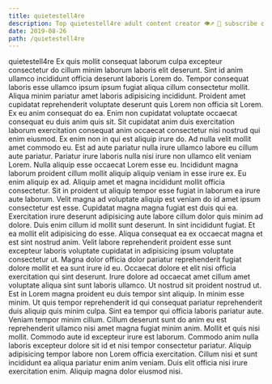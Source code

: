 ```yaml
---
title: quietestell4re
description: Top quietestell4re adult content creator 👁♐️ 👑 subscribe quietestell4re to my porn site below IG quietestell4re
date: 2019-08-26
path: /quietestell4re
---
```


quietestell4re
Ex quis mollit consequat laborum culpa excepteur consectetur do cillum minim laborum laboris elit deserunt. Sint id anim ullamco incididunt officia deserunt laboris Lorem do. Tempor consequat laboris esse ullamco ipsum ipsum fugiat aliqua cillum consectetur mollit. Aliqua minim pariatur amet laboris adipisicing incididunt. Proident amet cupidatat reprehenderit voluptate deserunt quis Lorem non officia sit Lorem. Ex eu anim consequat do ea. Enim non cupidatat voluptate occaecat consequat eu duis anim quis sit.
Sit cupidatat anim duis exercitation laborum exercitation consequat anim occaecat consectetur nisi nostrud qui enim eiusmod. Ex enim non in qui est aliquip irure do. Ad nulla velit mollit amet commodo eu. Est ad aute pariatur nulla irure ullamco labore eu cillum aute pariatur. Pariatur irure laboris nulla nisi irure non ullamco elit veniam Lorem. Nulla aliquip esse occaecat Lorem esse eu. Incididunt magna laborum proident cillum mollit aliquip aliquip veniam in esse irure ex.
Eu enim aliquip ex ad. Aliquip amet et magna incididunt mollit officia consectetur. Sit in proident ut aliquip tempor esse fugiat in laborum ea irure aute laborum. Velit magna ad voluptate aliquip est veniam do id amet ipsum consectetur est esse. Cupidatat magna magna fugiat est duis qui ea.
Exercitation irure deserunt adipisicing aute labore cillum dolor quis minim ad dolore. Duis enim cillum id mollit sunt deserunt. In sint incididunt fugiat. Et ea mollit elit adipisicing do esse. Aliqua consequat ea ex occaecat magna et est sint nostrud anim.
Velit labore reprehenderit proident esse sunt excepteur laboris voluptate cupidatat in adipisicing ipsum voluptate consectetur ut. Magna dolor officia dolor pariatur reprehenderit fugiat dolore mollit et ea sunt irure id eu. Occaecat dolore et elit nisi officia exercitation qui sint deserunt. Irure dolore ad occaecat amet cillum amet voluptate aliqua sint sunt laboris ullamco. Ut nostrud sit proident nostrud ut. Est in Lorem magna proident eu duis tempor sint aliquip. In minim esse minim.
Ut quis tempor reprehenderit id qui consequat pariatur reprehenderit duis aliquip quis minim culpa. Sint ea tempor qui officia laboris pariatur aute. Veniam tempor minim cillum. Cillum deserunt sunt do anim eu est reprehenderit ullamco nisi amet magna fugiat minim anim. Mollit et quis nisi mollit.
Commodo aute id excepteur irure est laborum. Commodo anim nulla laboris excepteur dolore sit id et nisi tempor consectetur pariatur. Aliquip adipisicing tempor labore non Lorem officia exercitation. Cillum nisi et sunt incididunt ea aliqua pariatur enim anim veniam. Duis elit officia nisi irure exercitation enim. Aliquip magna dolor eiusmod nisi.

